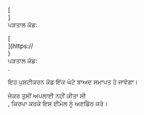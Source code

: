 [<br host>] <br action> ਪੜਤਾਲ ਕੋਡ: <br code>

[<br host>](https://<br host>) <br action> ਪੜਤਾਲ ਕੋਡ: <br code>.

ਇਹ ਪੁਸ਼ਟੀਕਰਨ ਕੋਡ ਇੱਕ ਘੰਟੇ ਬਾਅਦ ਸਮਾਪਤ ਹੋ ਜਾਵੇਗਾ।

ਜੇਕਰ ਤੁਸੀਂ ਅਪਲਾਈ ਨਹੀਂ ਕੀਤਾ ਸੀ <br action>, ਕਿਰਪਾ ਕਰਕੇ ਇਸ ਈਮੇਲ ਨੂੰ ਅਣਡਿੱਠ ਕਰੋ।